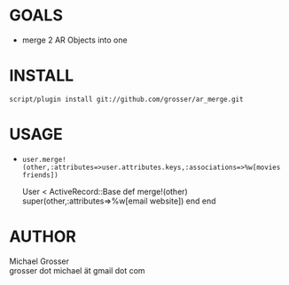 GOALS
=====
 - merge 2 AR Objects into one


INSTALL
=======

    script/plugin install git://github.com/grosser/ar_merge.git

USAGE
=====
 - `user.merge!(other,:attributes=>user.attributes.keys,:associations=>%w[movies friends])`

    User < ActiveRecord::Base
      def merge!(other)
        super(other,:attributes=>%w[email website])
      end
    end

AUTHOR
======
  Michael Grosser  
  grosser dot michael ät gmail dot com  
